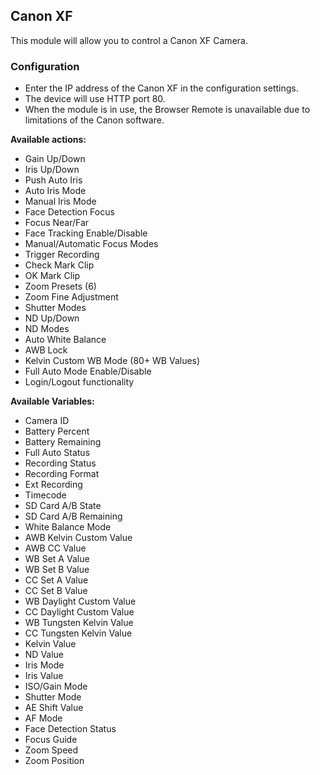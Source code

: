 ## Canon XF

This module will allow you to control a Canon XF Camera.

### Configuration
* Enter the IP address of the Canon XF in the configuration settings.
* The device will use HTTP port 80.
* When the module is in use, the Browser Remote is unavailable due to limitations of the Canon software.

**Available actions:**
* Gain Up/Down
* Iris Up/Down
* Push Auto Iris
* Auto Iris Mode
* Manual Iris Mode
* Face Detection Focus
* Focus Near/Far
* Face Tracking Enable/Disable
* Manual/Automatic Focus Modes
* Trigger Recording
* Check Mark Clip
* OK Mark Clip
* Zoom Presets (6)
* Zoom Fine Adjustment
* Shutter Modes
* ND Up/Down
* ND Modes
* Auto White Balance
* AWB Lock
* Kelvin Custom WB Mode (80+ WB Values)
* Full Auto Mode Enable/Disable
* Login/Logout functionality

**Available Variables:**
* Camera ID
* Battery Percent
* Battery Remaining
* Full Auto Status
* Recording Status
* Recording Format
* Ext Recording
* Timecode
* SD Card A/B State
* SD Card A/B Remaining
* White Balance Mode
* AWB Kelvin Custom Value
* AWB CC Value
* WB Set A Value
* WB Set B Value
* CC Set A Value
* CC Set B Value
* WB Daylight Custom Value
* CC Daylight Custom Value
* WB Tungsten Kelvin Value
* CC Tungsten Kelvin Value
* Kelvin Value
* ND Value
* Iris Mode
* Iris Value
* ISO/Gain Mode
* Shutter Mode
* AE Shift Value
* AF Mode
* Face Detection Status
* Focus Guide
* Zoom Speed
* Zoom Position
